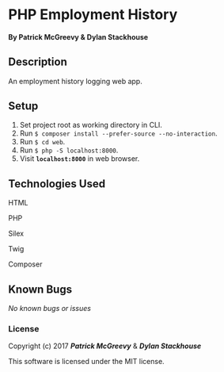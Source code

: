 # PHP Employment History

#### By Patrick McGreevy & Dylan Stackhouse

## Description

An employment history logging web app.

## Setup

1. Set project root as working directory in CLI.
2. Run `$ composer install --prefer-source --no-interaction`.
3. Run `$ cd web`.
4. Run `$ php -S localhost:8000`.
5. Visit **`localhost:8000`** in web browser.

## Technologies Used

HTML

PHP

Silex

Twig

Composer

## Known Bugs

_No known bugs or issues_

### License

Copyright (c) 2017 _**Patrick McGreevy**_ & _**Dylan Stackhouse**_

This software is licensed under the MIT license.
